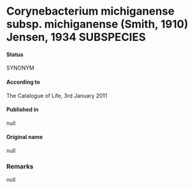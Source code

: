 # Corynebacterium michiganense subsp. michiganense (Smith, 1910) Jensen, 1934 SUBSPECIES

#### Status
SYNONYM

#### According to
The Catalogue of Life, 3rd January 2011

#### Published in
null

#### Original name
null

### Remarks
null
